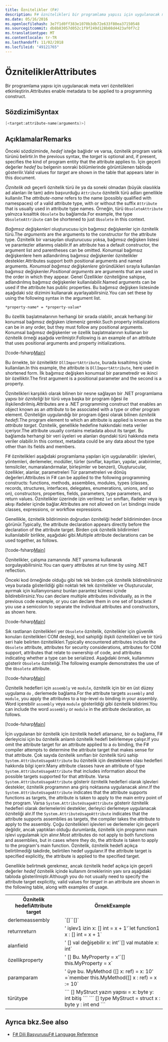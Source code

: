 ```yaml
---
title: Öznitelikler (F#)
description: F# öznitelikleri bir programlama yapısı için uygulanacak meta verileri nasıl etkinleştirme hakkında bilgi edinin.
ms.date: 05/16/2016
ms.openlocfilehash: 3e7f1d0ff383e1070b3db72e633f80ea37150548
ms.sourcegitcommit: db8b83057d052c1f9f249d128b08d4423af0f7c2
ms.translationtype: MT
ms.contentlocale: tr-TR
ms.lasthandoff: 11/02/2018
ms.locfileid: "49121765"
---
```

# <a name="attributes"></a><span data-ttu-id="cfe14-103">Öznitelikler</span><span class="sxs-lookup"><span data-stu-id="cfe14-103">Attributes</span></span>

<span data-ttu-id="cfe14-104">Bir programlama yapısı için uygulanacak meta veri öznitelikleri etkinleştirin.</span><span class="sxs-lookup"><span data-stu-id="cfe14-104">Attributes enable metadata to be applied to a programming construct.</span></span>

## <a name="syntax"></a><span data-ttu-id="cfe14-105">Sözdizimi</span><span class="sxs-lookup"><span data-stu-id="cfe14-105">Syntax</span></span>

```fsharp
[<target:attribute-name(arguments)>]
```

## <a name="remarks"></a><span data-ttu-id="cfe14-106">Açıklamalar</span><span class="sxs-lookup"><span data-stu-id="cfe14-106">Remarks</span></span>

<span data-ttu-id="cfe14-107">Önceki sözdiziminde, *hedef* isteğe bağlıdır ve varsa, öznitelik program varlık türünü belirtir.</span><span class="sxs-lookup"><span data-stu-id="cfe14-107">In the previous syntax, the *target* is optional and, if present, specifies the kind of program entity that the attribute applies to.</span></span> <span data-ttu-id="cfe14-108">İçin geçerli değerler *hedef* bu belgenin sonraki bölümlerinde görüntülenen tabloda gösterilir.</span><span class="sxs-lookup"><span data-stu-id="cfe14-108">Valid values for *target* are shown in the table that appears later in this document.</span></span>

<span data-ttu-id="cfe14-109">*Öznitelik adı* geçerli öznitelik türü ile ya da soneki olmadan (büyük olasılıkla ad alanları ile tam) adını başvurduğu `Attribute` öznitelik türü adları genellikle kullanılır.</span><span class="sxs-lookup"><span data-stu-id="cfe14-109">The *attribute-name* refers to the name (possibly qualified with namespaces) of a valid attribute type, with or without the suffix `Attribute` that is usually used in attribute type names.</span></span> <span data-ttu-id="cfe14-110">Örneğin, türü `ObsoleteAttribute` yalnızca kısalttık `Obsolete` bu bağlamda.</span><span class="sxs-lookup"><span data-stu-id="cfe14-110">For example, the type `ObsoleteAttribute` can be shortened to just `Obsolete` in this context.</span></span>

<span data-ttu-id="cfe14-111">*Bağımsız değişkenleri* oluşturucusu için bağımsız değişkenler için öznitelik türü.</span><span class="sxs-lookup"><span data-stu-id="cfe14-111">The *arguments* are the arguments to the constructor for the attribute type.</span></span> <span data-ttu-id="cfe14-112">Öznitelik bir varsayılan oluşturucusu yoksa, bağımsız değişken listesi ve parantezler atlanmış olabilir.</span><span class="sxs-lookup"><span data-stu-id="cfe14-112">If an attribute has a default constructor, the argument list and parentheses can be omitted.</span></span> <span data-ttu-id="cfe14-113">Konumsal bağımsız değişkenlere hem adlandırılmış bağımsız değişkenler öznitelikler destekler.</span><span class="sxs-lookup"><span data-stu-id="cfe14-113">Attributes support both positional arguments and named arguments.</span></span> <span data-ttu-id="cfe14-114">*Konumsal bağımsız değişkenlere* göründükleri sırayla kullanılan bağımsız değişkenler.</span><span class="sxs-lookup"><span data-stu-id="cfe14-114">*Positional arguments* are arguments that are used in the order in which they appear.</span></span> <span data-ttu-id="cfe14-115">Genel Özellikler özniteliğine sahipse, adlandırılmış bağımsız değişkenler kullanılabilir.</span><span class="sxs-lookup"><span data-stu-id="cfe14-115">Named arguments can be used if the attribute has public properties.</span></span> <span data-ttu-id="cfe14-116">Bu bağımsız değişken listesinde aşağıdaki söz dizimini kullanarak ayarlayabilirsiniz.</span><span class="sxs-lookup"><span data-stu-id="cfe14-116">You can set these by using the following syntax in the argument list.</span></span>

```
*property-name* = *property-value*
```

<span data-ttu-id="cfe14-117">Bu özellik başlatmalarının herhangi bir sırada olabilir, ancak herhangi bir konumsal bağımsız değişken izlemeniz gerekir.</span><span class="sxs-lookup"><span data-stu-id="cfe14-117">Such property initializations can be in any order, but they must follow any positional arguments.</span></span> <span data-ttu-id="cfe14-118">Konumsal bağımsız değişkenler ve özellik başlatmalarının kullanan bir öznitelik örneği aşağıda verilmiştir.</span><span class="sxs-lookup"><span data-stu-id="cfe14-118">Following is an example of an attribute that uses positional arguments and property initializations.</span></span>

[!code-fsharp[Main](../../../samples/snippets/fsharp/lang-ref-2/snippet6202.fs)]

<span data-ttu-id="cfe14-119">Bu örnekte, bir özniteliktir `DllImportAttribute`, burada kısaltılmış içinde kullanılan.</span><span class="sxs-lookup"><span data-stu-id="cfe14-119">In this example, the attribute is `DllImportAttribute`, here used in shortened form.</span></span> <span data-ttu-id="cfe14-120">İlk bağımsız değişken konumsal bir parametredir ve ikinci bir özelliktir.</span><span class="sxs-lookup"><span data-stu-id="cfe14-120">The first argument is a positional parameter and the second is a property.</span></span>

<span data-ttu-id="cfe14-121">Öznitelikleri karşılıklı olarak bilinen bir nesne sağlayan bir .NET programlama yapısı bir *özniteliği* bir türü veya başka bir program öğesi ile ilişkilendirilmiş.</span><span class="sxs-lookup"><span data-stu-id="cfe14-121">Attributes are a .NET programming construct that enables an object known as an *attribute* to be associated with a type or other program element.</span></span> <span data-ttu-id="cfe14-122">Özniteliğin uygulandığı bir program öğesi olarak bilinen *öznitelik hedefi*.</span><span class="sxs-lookup"><span data-stu-id="cfe14-122">The program element to which an attribute is applied is known as the *attribute target*.</span></span> <span data-ttu-id="cfe14-123">Öznitelik, genellikle hedefine hakkındaki meta veriler içeriyor.</span><span class="sxs-lookup"><span data-stu-id="cfe14-123">The attribute usually contains metadata about its target.</span></span> <span data-ttu-id="cfe14-124">Bu bağlamda herhangi bir veri üyeleri ve alanları dışındaki türü hakkında meta veriler olabilir.</span><span class="sxs-lookup"><span data-stu-id="cfe14-124">In this context, metadata could be any data about the type other than its fields and members.</span></span>

<span data-ttu-id="cfe14-125">F# öznitelikleri aşağıdaki programlama yapıları için uygulanabilir: işlevleri, yöntemleri, derlemeler, modüller, türler (sınıflar, kayıtları, yapılar, arabirimler, temsilciler, numaralandırmalar, birleşimler ve benzeri), Oluşturucular, özellikler, alanlar, parametreleri Tür parametreleri ve dönüş değerleri.</span><span class="sxs-lookup"><span data-stu-id="cfe14-125">Attributes in F# can be applied to the following programming constructs: functions, methods, assemblies, modules, types (classes, records, structures, interfaces, delegates, enumerations, unions, and so on), constructors, properties, fields, parameters, type parameters, and return values.</span></span> <span data-ttu-id="cfe14-126">Öznitelikler üzerinde izin verilmez `let` sınıfları, ifadeler veya iş akışı ifadeler içinde bağlar.</span><span class="sxs-lookup"><span data-stu-id="cfe14-126">Attributes are not allowed on `let` bindings inside classes, expressions, or workflow expressions.</span></span>

<span data-ttu-id="cfe14-127">Genellikle, öznitelik bildiriminin doğrudan özniteliği hedef bildiriminden önce görünür.</span><span class="sxs-lookup"><span data-stu-id="cfe14-127">Typically, the attribute declaration appears directly before the declaration of the attribute target.</span></span> <span data-ttu-id="cfe14-128">Birden çok öznitelik bildirimleri kullanılabilir birlikte, aşağıdaki gibi.</span><span class="sxs-lookup"><span data-stu-id="cfe14-128">Multiple attribute declarations can be used together, as follows.</span></span>

[!code-fsharp[Main](../../../samples/snippets/fsharp/lang-ref-2/snippet6603.fs)]

<span data-ttu-id="cfe14-129">Öznitelikler, çalışma zamanında .NET yansıma kullanarak sorgulayabilirsiniz.</span><span class="sxs-lookup"><span data-stu-id="cfe14-129">You can query attributes at run time by using .NET reflection.</span></span>

<span data-ttu-id="cfe14-130">Önceki kod örneğinde olduğu gibi tek tek birden çok öznitelik bildirebilirsiniz veya burada gösterildiği gibi noktalı tek tek öznitelikler ve Oluşturucular, ayırmak için kullanıyorsanız bunları parantez kümesi içinde bildirebilirsiniz.</span><span class="sxs-lookup"><span data-stu-id="cfe14-130">You can declare multiple attributes individually, as in the previous code example, or you can declare them in one set of brackets if you use a semicolon to separate the individual attributes and constructors, as shown here.</span></span>

[!code-fsharp[Main](../../../samples/snippets/fsharp/lang-ref-2/snippet6604.fs)]

<span data-ttu-id="cfe14-131">Sık rastlanan öznitelikleri yer `Obsolete` öznitelik, öznitelikler için güvenlik konuları öznitelikleri COM desteği, kod sahipliği ilişkili öznitelikleri ve bir türü seri hale belirten öznitelikleri.</span><span class="sxs-lookup"><span data-stu-id="cfe14-131">Typically encountered attributes include the `Obsolete` attribute, attributes for security considerations, attributes for COM support, attributes that relate to ownership of code, and attributes indicating whether a type can be serialized.</span></span> <span data-ttu-id="cfe14-132">Aşağıdaki örnek, kullanımını gösterir `Obsolete` özniteliği.</span><span class="sxs-lookup"><span data-stu-id="cfe14-132">The following example demonstrates the use of the `Obsolete` attribute.</span></span>

[!code-fsharp[Main](../../../samples/snippets/fsharp/lang-ref-2/snippet6605.fs)]

<span data-ttu-id="cfe14-133">Öznitelik hedefleri için `assembly` ve `module`, öznitelik için bir en üst düzey uygulama `do` , derlemede bağlama.</span><span class="sxs-lookup"><span data-stu-id="cfe14-133">For the attribute targets `assembly` and `module`, you apply the attributes to a top-level `do` binding in your assembly.</span></span> <span data-ttu-id="cfe14-134">Word içerebilir `assembly` veya `module` gösterildiği gibi öznitelik bildirimi.</span><span class="sxs-lookup"><span data-stu-id="cfe14-134">You can include the word `assembly` or `module` in the attribute declaration, as follows.</span></span>

[!code-fsharp[Main](../../../samples/snippets/fsharp/lang-ref-2/snippet6606.fs)]

<span data-ttu-id="cfe14-135">İçin uygulanan bir öznitelik için öznitelik hedefi atlarsanız, bir `do` bağlama, F# derleyicisi için bu öznitelik anlamlı öznitelik hedefi belirlemeye çalışır.</span><span class="sxs-lookup"><span data-stu-id="cfe14-135">If you omit the attribute target for an attribute applied to a `do` binding, the F# compiler attempts to determine the attribute target that makes sense for that attribute.</span></span> <span data-ttu-id="cfe14-136">Çok sayıda öznitelik sınıfları bir öznitelik türü sahip `System.AttributeUsageAttribute` bu öznitelik için desteklenen olası hedefleri hakkında bilgi içerir.</span><span class="sxs-lookup"><span data-stu-id="cfe14-136">Many attribute classes have an attribute of type `System.AttributeUsageAttribute` that includes information about the possible targets supported for that attribute.</span></span> <span data-ttu-id="cfe14-137">Varsa `System.AttributeUsageAttribute` gösterir öznitelik hedefleri olarak işlevleri destekler, öznitelik programının ana giriş noktasına uygulanacak alınır.</span><span class="sxs-lookup"><span data-stu-id="cfe14-137">If the `System.AttributeUsageAttribute` indicates that the attribute supports functions as targets, the attribute is taken to apply to the main entry point of the program.</span></span> <span data-ttu-id="cfe14-138">Varsa `System.AttributeUsageAttribute` gösterir öznitelik hedefleri olarak derlemelerini destekler, derleyici derlemeye uygulanacak özniteliği alır.</span><span class="sxs-lookup"><span data-stu-id="cfe14-138">If the `System.AttributeUsageAttribute` indicates that the attribute supports assemblies as targets, the compiler takes the attribute to apply to the assembly.</span></span> <span data-ttu-id="cfe14-139">Çoğu öznitelikleri işlevleri ve derlemeler için geçerli değildir, ancak yaptıkları olduğu durumlarda, öznitelik için programın main işlevi uygulamak için alınır.</span><span class="sxs-lookup"><span data-stu-id="cfe14-139">Most attributes do not apply to both functions and assemblies, but in cases where they do, the attribute is taken to apply to the program's main function.</span></span> <span data-ttu-id="cfe14-140">Öznitelik, öznitelik hedefi açıkça belirtilmediği takdirde, belirtilen hedef uygulanır.</span><span class="sxs-lookup"><span data-stu-id="cfe14-140">If the attribute target is specified explicitly, the attribute is applied to the specified target.</span></span>

<span data-ttu-id="cfe14-141">Genellikle belirtmek gerekmez, ancak öznitelik hedef açıkça için geçerli değerler *hedef* öznitelik içinde kullanım örneklerinin yanı sıra aşağıdaki tabloda gösterilmiştir.</span><span class="sxs-lookup"><span data-stu-id="cfe14-141">Although you do not usually need to specify the attribute target explicitly, valid values for *target* in an attribute are shown in the following table, along with examples of usage.</span></span>

<table>
  <tr>
    <th><span data-ttu-id="cfe14-142">Öznitelik hedefi</span><span class="sxs-lookup"><span data-stu-id="cfe14-142">Attribute target</span></span></td>
    <th><span data-ttu-id="cfe14-143">Örnek</span><span class="sxs-lookup"><span data-stu-id="cfe14-143">Example</span></span></td> 
  </tr>
  <tr>
    <td><span data-ttu-id="cfe14-144">derleme</span><span class="sxs-lookup"><span data-stu-id="cfe14-144">assembly</span></span></td>
    <td><span data-ttu-id="cfe14-145">`[<assembly: AssemblyVersionAttribute("1.0.0.0")>]`</span><span class="sxs-lookup"><span data-stu-id="cfe14-145">`[<assembly: AssemblyVersionAttribute("1.0.0.0")>]`</span></span></td> 
  </tr>
  <tr>
    <td><span data-ttu-id="cfe14-146">return</span><span class="sxs-lookup"><span data-stu-id="cfe14-146">return</span></span></td>
    <td><span data-ttu-id="cfe14-147">' işlev1 izin x: [<return: Obsolete>] int = x + 1'</span><span class="sxs-lookup"><span data-stu-id="cfe14-147">`let function1 x : [<return: Obsolete>] int = x + 1`</span></span></td> 
  </tr>
  <tr>
    <td><span data-ttu-id="cfe14-148">alan</span><span class="sxs-lookup"><span data-stu-id="cfe14-148">field</span></span></td>
    <td><span data-ttu-id="cfe14-149">' [<field: DefaultValue>] val değişebilir x: int'</span><span class="sxs-lookup"><span data-stu-id="cfe14-149">`[<field: DefaultValue>] val mutable x: int`</span></span></td> 
  </tr>
  <tr>
    <td><span data-ttu-id="cfe14-150">özellik</span><span class="sxs-lookup"><span data-stu-id="cfe14-150">property</span></span></td>
    <td><span data-ttu-id="cfe14-151">' [<property: Obsolete>] Bu. MyProperty = x'</span><span class="sxs-lookup"><span data-stu-id="cfe14-151">`[<property: Obsolete>] this.MyProperty = x`</span></span></td> 
  </tr>
  <tr>
    <td><span data-ttu-id="cfe14-152">param</span><span class="sxs-lookup"><span data-stu-id="cfe14-152">param</span></span></td>
    <td><span data-ttu-id="cfe14-153">' üye bu. MyMethod ([<param: Out>] x: ref<int>) = x: 10' =</span><span class="sxs-lookup"><span data-stu-id="cfe14-153">`member this.MyMethod([<param: Out>] x : ref<int>) = x := 10`</span></span></td> 
  </tr>
  <tr>
    <td><span data-ttu-id="cfe14-154">türü</span><span class="sxs-lookup"><span data-stu-id="cfe14-154">type</span></span></td>
    <td><span data-ttu-id="cfe14-155">
        ```
        [<type: StructLayout(Sequential)>] MyStruct yazın yapısı = x: byte y: int bitiş ```
    </span><span class="sxs-lookup"><span data-stu-id="cfe14-155">
        ```
        [<type: StructLayout(Sequential)>] type MyStruct = struct x : byte y : int end ```
    </span></span></td> 
  </tr>
</table>

## <a name="see-also"></a><span data-ttu-id="cfe14-156">Ayrıca bkz.</span><span class="sxs-lookup"><span data-stu-id="cfe14-156">See also</span></span>

- [<span data-ttu-id="cfe14-157">F# Dili Başvurusu</span><span class="sxs-lookup"><span data-stu-id="cfe14-157">F# Language Reference</span></span>](index.md)
